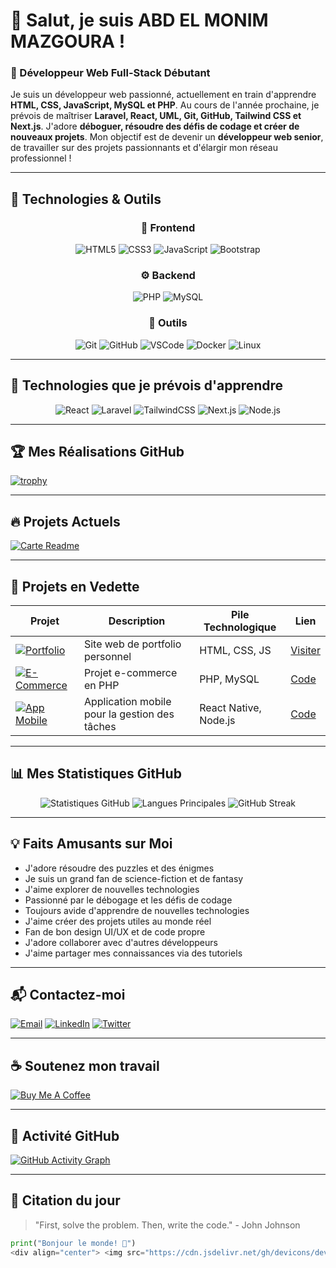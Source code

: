# 👋 Salut, je suis ABD EL MONIM MAZGOURA !

### 🌟 Développeur Web Full-Stack Débutant

Je suis un développeur web passionné, actuellement en train d'apprendre **HTML, CSS, JavaScript, MySQL et PHP**. Au cours de l'année prochaine, je prévois de maîtriser **Laravel, React, UML, Git, GitHub, Tailwind CSS et Next.js**. J'adore **déboguer, résoudre des défis de codage et créer de nouveaux projets**. Mon objectif est de devenir un **développeur web senior**, de travailler sur des projets passionnants et d'élargir mon réseau professionnel !

---

## 🚀 Technologies & Outils

<div align="center">

### 🚀 Frontend  
<img src="https://img.shields.io/badge/-HTML5-E34F26?style=flat&logo=html5&logoColor=white" alt="HTML5" />
<img src="https://img.shields.io/badge/-CSS3-1572B6?style=flat&logo=css3" alt="CSS3" />
<img src="https://img.shields.io/badge/-JavaScript-F7DF1E?style=flat&logo=javascript&logoColor=black" alt="JavaScript" />
<img src="https://img.shields.io/badge/-Bootstrap-563D7C?style=flat&logo=bootstrap" alt="Bootstrap" />

### ⚙️ Backend  
<img src="https://img.shields.io/badge/-PHP-777BB4?style=flat&logo=php" alt="PHP" />
<img src="https://img.shields.io/badge/-MySQL-4479A1?style=flat&logo=mysql&logoColor=white" alt="MySQL" />

### 🔧 Outils  
<img src="https://img.shields.io/badge/-Git-F05032?style=flat&logo=git&logoColor=white" alt="Git" />
<img src="https://img.shields.io/badge/-GitHub-181717?style=flat&logo=github" alt="GitHub" />
<img src="https://img.shields.io/badge/-VSCode-007ACC?style=flat&logo=visual-studio-code&logoColor=white" alt="VSCode" />
<img src="https://img.shields.io/badge/-Docker-2496ED?style=flat&logo=docker&logoColor=white" alt="Docker" />
<img src="https://img.shields.io/badge/-Linux-FCC624?style=flat&logo=linux&logoColor=black" alt="Linux" />

</div>

---

## 🚀 Technologies que je prévois d'apprendre

<div align="center">

<img src="https://img.shields.io/badge/-React-61DAFB?style=flat&logo=react&logoColor=black" alt="React" />
<img src="https://img.shields.io/badge/-Laravel-FF2D20?style=flat&logo=laravel&logoColor=white" alt="Laravel" />
<img src="https://img.shields.io/badge/-Tailwind%20CSS-38B2AC?style=flat&logo=tailwind-css&logoColor=white" alt="TailwindCSS" />
<img src="https://img.shields.io/badge/-Next.js-000000?style=flat&logo=next.js&logoColor=white" alt="Next.js" />
<img src="https://img.shields.io/badge/-Node.js-339933?style=flat&logo=node.js&logoColor=white" alt="Node.js" />

</div>

---

## 🏆 Mes Réalisations GitHub

[![trophy](https://github-profile-trophy.vercel.app/?username=abde777&theme=onedark&margin-w=15&row=2)](https://github.com/ryo-ma/github-profile-trophy)

---

## 🔥 Projets Actuels

[![Carte Readme](https://github-readme-stats.vercel.app/api/pin/?username=abde777&repo=MY-LINKTREE&theme=radical)](https://github.com/abde777/MY-LINKTREE)

---

## 📂 Projets en Vedette

| Projet | Description | Pile Technologique | Lien |
|--------|-------------|--------------------|------|
| [![Portfolio](https://img.shields.io/badge/🚀_Portfolio-2962FF?style=for-the-badge)](https://abde777.github.io) | Site web de portfolio personnel | HTML, CSS, JS | [Visiter](https://abde777.github.io) |
| [![E-Commerce](https://img.shields.io/badge/💻_E--Commerce-FF6B6B?style=for-the-badge)](https://github.com/abde777/e-commerce) | Projet e-commerce en PHP | PHP, MySQL | [Code](https://github.com/abde777/e-commerce) |
| [![App Mobile](https://img.shields.io/badge/📱_Application_Mobile-4CAF50?style=for-the-badge)](https://github.com/abde777/task-manager) | Application mobile pour la gestion des tâches | React Native, Node.js | [Code](https://github.com/abde777/task-manager) |

---

## 📊 Mes Statistiques GitHub

<div align="center">

![Statistiques GitHub](https://github-readme-stats.vercel.app/api?username=abde777&show_icons=true&theme=radical&hide_border=true&bg_color=0D1117&include_all_commits=true)
![Langues Principales](https://github-readme-stats.vercel.app/api/top-langs/?username=abde777&layout=compact&theme=radical&hide_border=true&bg_color=0D1117)
![GitHub Streak](https://streak-stats.demolab.com/?user=abde777&theme=radical&hide_border=true)

</div>

---

## 💡 Faits Amusants sur Moi

- J'adore résoudre des puzzles et des énigmes
- Je suis un grand fan de science-fiction et de fantasy
- J'aime explorer de nouvelles technologies
- Passionné par le débogage et les défis de codage
- Toujours avide d'apprendre de nouvelles technologies
- J'aime créer des projets utiles au monde réel
- Fan de bon design UI/UX et de code propre
- J'adore collaborer avec d'autres développeurs
- J'aime partager mes connaissances via des tutoriels

---

## 📬 Contactez-moi

[![Email](https://img.shields.io/badge/-Email-D14836?style=flat&logo=gmail&logoColor=white)](mailto:your-email@example.com)
[![LinkedIn](https://img.shields.io/badge/-LinkedIn-0077B5?style=flat&logo=linkedin&logoColor=white)](https://linkedin.com/in/yourprofile)
[![Twitter](https://img.shields.io/badge/-Twitter-1DA1F2?style=flat&logo=twitter&logoColor=white)](https://twitter.com/yourhandle)

---

## ☕ Soutenez mon travail

[![Buy Me A Coffee](https://img.shields.io/badge/Buy_Me_A_Coffee-FFDD00?style=for-the-badge&logo=buy-me-a-coffee&logoColor=black)](https://buymeacoffee.com/abde777)

---

## 🚀 Activité GitHub

[![GitHub Activity Graph](https://github-readme-activity-graph.vercel.app/graph?username=abde777&theme=react-dark&hide_border=true&area=true)](https://github.com/abde777)

---

## 💬 Citation du jour

> "First, solve the problem. Then, write the code." - John Johnson

```python
print("Bonjour le monde! 👋")
<div align="center"> <img src="https://cdn.jsdelivr.net/gh/devicons/devicon/icons/html5/html5-original.svg" height="40" width="40" alt="HTML5"/> <img src="https://cdn.jsdelivr.net/gh/devicons/devicon/icons/react/react-original.svg" height="40" width="40" alt="React"/> <img src="https://cdn.jsdelivr.net/gh/devicons/devicon/icons/laravel/laravel-plain.svg" height="40" width="40" alt="Laravel"/> </div> ```
